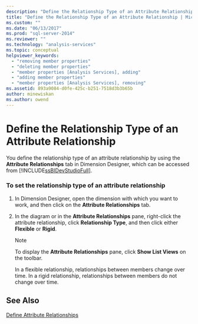 ```yaml
---
description: "Define the Relationship Type of an Attribute Relationship"
title: "Define the Relationship Type of an Attribute Relationship | Microsoft Docs"
ms.custom: ""
ms.date: "06/13/2017"
ms.prod: "sql-server-2014"
ms.reviewer: ""
ms.technology: "analysis-services"
ms.topic: conceptual
helpviewer_keywords: 
  - "removing member properties"
  - "deleting member properties"
  - "member properties [Analysis Services], adding"
  - "adding member properties"
  - "member properties [Analysis Services], removing"
ms.assetid: 893a9084-d0fe-425c-b251-7518d3b3b65b
author: minewiskan
ms.author: owend
---
```

# Define the Relationship Type of an Attribute Relationship
  You define the relationship type of an attribute relationship by using the **Attribute Relationships** tab in Dimension Designer, which can be accessed from [!INCLUDE[ssBIDevStudioFull](../../includes/ssbidevstudiofull-md.md)].  
  
### To set the relationship type of an attribute relationship  
  
1.  In Dimension Designer, open the dimension with which you want to work, and then click on the **Attribute Relationships** tab.  
  
2.  In the diagram or in the **Attribute Relationships** pane, right-click the attribute relationship, click **Relationship Type**, and then click either **Flexible** or **Rigid**.  
  
    > [!NOTE]  
    >  To display the **Attribute Relationships** pane, click **Show List Views** on the toolbar.  
  
     In a flexible relationship, relationships between members change over time. In a rigid relationship, relationships between members do not change over time.  
  
## See Also  
 [Define Attribute Relationships](attribute-relationships-define.md)  
  
  
